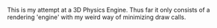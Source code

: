 This is my attempt at a 3D Physics Engine. Thus far it only consists of a rendering 'engine' with my weird way of minimizing draw calls.
